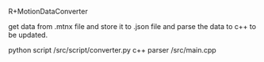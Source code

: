 R+MotionDataConverter

get data from .mtnx file and store it to .json file
and parse the data to c++
to be updated.

python script /src/script/converter.py
c++ parser /src/main.cpp

